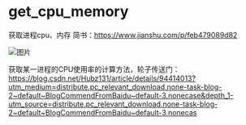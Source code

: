 # get_cpu_memory
获取进程cpu、内存
简书：https://www.jianshu.com/p/feb479089d82

![图片](https://user-images.githubusercontent.com/74752752/128282145-07a6e9c3-7974-4ffd-950a-875b1df8c49f.png)























获取某一进程的CPU使用率的计算方法，轮子传送门：
https://blog.csdn.net/Hubz131/article/details/94414013?utm_medium=distribute.pc_relevant_download.none-task-blog-2~default~BlogCommendFromBaidu~default-3.nonecase&depth_1-utm_source=distribute.pc_relevant_download.none-task-blog-2~default~BlogCommendFromBaidu~default-3.nonecas

